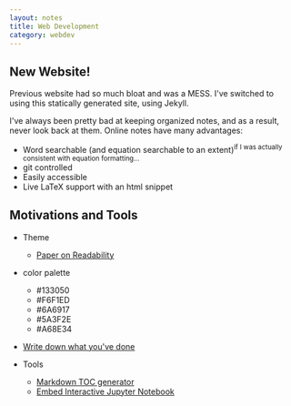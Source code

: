 ```yaml
---
layout: notes
title: Web Development
category: webdev
---
```


## New Website!

Previous website had so much bloat and was a MESS. I've switched to using this statically generated site, using Jekyll.

I've always been pretty bad at keeping organized notes, and as a result, never look back at them. Online notes have many advantages:

- Word searchable (and equation searchable to an extent)<sup>if I was actually consistent with equation formatting...</sup>
- git controlled
- Easily accessible
- Live LaTeX support with an html snippet


## Motivations and Tools 

+ Theme 
  - [Paper on Readability](https://www.cs.cmu.edu/~jbigham/pubs/pdfs/2017/colors.pdf)
+ color palette
  - #133050
  - #F6F1ED
  - #6A6917
  - #5A3F2E
  - #A68E34
+ [Write down what you've done](https://terrytao.wordpress.com/career-advice/write-down-what-youve-done/)

+ Tools 
  - [Markdown TOC generator](https://github.com/ekalinin/github-markdown-toc)
  - [Embed Interactive Jupyter Notebook](https://elc.github.io/posts/embed-interactive-notebooks/)

